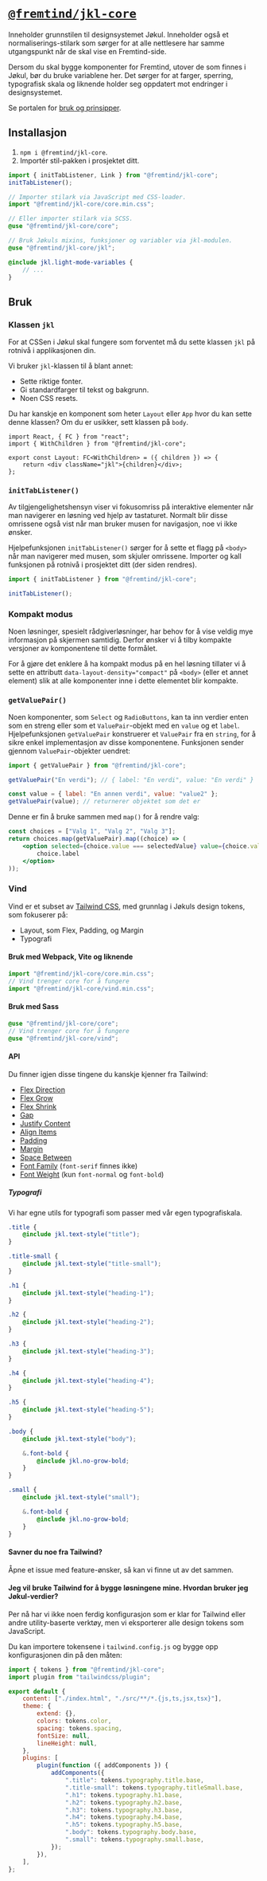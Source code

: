 # [`@fremtind/jkl-core`](https://jokul.fremtind.no/komponenter/mixins)

Inneholder grunnstilen til designsystemet Jøkul. Inneholder også et normaliserings-stilark som sørger for at alle nettlesere har samme utgangspunkt når de skal vise en Fremtind-side.

Dersom du skal bygge komponenter for Fremtind, utover de som finnes i Jøkul, bør du bruke variablene her. Det sørger for at farger, sperring, typografisk skala og liknende holder seg oppdatert mot endringer i designsystemet.

Se portalen for [bruk og prinsipper](https://jokul.fremtind.no/komponenter/mixins).

## Installasjon

1. `npm i @fremtind/jkl-core`.
2. Importér stil-pakken i prosjektet ditt.

```js
import { initTabListener, Link } from "@fremtind/jkl-core";
initTabListener();

// Importer stilark via JavaScript med CSS-loader.
import "@fremtind/jkl-core/core.min.css";
```

```scss
// Eller importer stilark via SCSS.
@use "@fremtind/jkl-core/core";

// Bruk Jøkuls mixins, funksjoner og variabler via jkl-modulen.
@use "@fremtind/jkl-core/jkl";

@include jkl.light-mode-variables {
    // ...
}
```

## Bruk

### Klassen `jkl`

For at CSSen i Jøkul skal fungere som forventet må du sette klassen `jkl` på rotnivå i applikasjonen din.

Vi bruker `jkl`-klassen til å blant annet:

-   Sette riktige fonter.
-   Gi standardfarger til tekst og bakgrunn.
-   Noen CSS resets.

Du har kanskje en komponent som heter `Layout` eller `App` hvor du kan sette denne klassen? Om du er usikker, sett klassen på `body`.

```tsx
import React, { FC } from "react";
import { WithChildren } from "@fremtind/jkl-core";

export const Layout: FC<WithChildren> = ({ children }) => {
    return <div className="jkl">{children}</div>;
};
```

### `initTabListener()`

Av tilgjengelighetshensyn viser vi fokusomriss på interaktive elementer når man navigerer en løsning ved hjelp av tastaturet. Normalt blir disse omrissene også vist når man bruker musen for navigasjon, noe vi ikke ønsker.

Hjelpefunksjonen `initTabListener()` sørger for å sette et flagg på `<body>` når man navigerer med musen, som skjuler omrissene. Importer og kall funksjonen på rotnivå i prosjektet ditt (der siden rendres).

```js
import { initTabListener } from "@fremtind/jkl-core";

initTabListener();
```

### Kompakt modus

Noen løsninger, spesielt rådgiverløsninger, har behov for å vise veldig mye informasjon på skjermen samtidig. Derfor ønsker vi å tilby kompakte versjoner av komponentene til dette formålet.

For å gjøre det enklere å ha kompakt modus på en hel løsning tillater vi å sette en attributt `data-layout-density="compact"` på `<body>` (eller et annet element) slik at alle komponenter inne i dette elementet blir kompakte.

### `getValuePair()`

Noen komponenter, som `Select` og `RadioButtons`, kan ta inn verdier enten som en streng eller som et `ValuePair`-objekt med en `value` og et `label`. Hjelpefunksjonen `getValuePair` konstruerer et `ValuePair` fra en `string`, for å sikre enkel implementasjon av disse komponentene. Funksjonen sender gjennom `ValuePair`-objekter uendret:

```js
import { getValuePair } from "@fremtind/jkl-core";

getValuePair("En verdi"); // { label: "En verdi", value: "En verdi" }

const value = { label: "En annen verdi", value: "value2" };
getValuePair(value); // returnerer objektet som det er
```

Denne er fin å bruke sammen med `map()` for å rendre valg:

```jsx
const choices = ["Valg 1", "Valg 2", "Valg 3"];
return choices.map(getValuePair).map((choice) => (
    <option selected={choice.value === selectedValue} value={choice.value}>
        choice.label
    </option>
));
```

### Vind

Vind er et subset av [Tailwind CSS](https://tailwindcss.com), med grunnlag i Jøkuls design tokens, som fokuserer på:

-   Layout, som Flex, Padding, og Margin
-   Typografi

#### Bruk med Webpack, Vite og liknende

```js
import "@fremtind/jkl-core/core.min.css";
// Vind trenger core for å fungere
import "@fremtind/jkl-core/vind.min.css";
```

#### Bruk med Sass

```scss
@use "@fremtind/jkl-core/core";
// Vind trenger core for å fungere
@use "@fremtind/jkl-core/vind";
```

#### API

Du finner igjen disse tingene du kanskje kjenner fra Tailwind:

-   [Flex Direction](https://tailwindcss.com/docs/flex-direction)
-   [Flex Grow](https://tailwindcss.com/docs/flex-grow)
-   [Flex Shrink](https://tailwindcss.com/docs/flex-shrink)
-   [Gap](https://tailwindcss.com/docs/gap)
-   [Justify Content](https://tailwindcss.com/docs/justify-content)
-   [Align Items](https://tailwindcss.com/docs/align-items)
-   [Padding](https://tailwindcss.com/docs/padding)
-   [Margin](https://tailwindcss.com/docs/margin)
-   [Space Between](https://tailwindcss.com/docs/space)
-   [Font Family](https://tailwindcss.com/docs/font-family) (`font-serif` finnes ikke)
-   [Font Weight](https://tailwindcss.com/docs/font-weight) (kun `font-normal` og `font-bold`)

##### Typografi

Vi har egne utils for typografi som passer med vår egen typografiskala.

```scss
.title {
    @include jkl.text-style("title");
}

.title-small {
    @include jkl.text-style("title-small");
}

.h1 {
    @include jkl.text-style("heading-1");
}

.h2 {
    @include jkl.text-style("heading-2");
}

.h3 {
    @include jkl.text-style("heading-3");
}

.h4 {
    @include jkl.text-style("heading-4");
}

.h5 {
    @include jkl.text-style("heading-5");
}

.body {
    @include jkl.text-style("body");

    &.font-bold {
        @include jkl.no-grow-bold;
    }
}

.small {
    @include jkl.text-style("small");

    &.font-bold {
        @include jkl.no-grow-bold;
    }
}
```

#### Savner du noe fra Tailwind?

Åpne et issue med feature-ønsker, så kan vi finne ut av det sammen.

#### Jeg vil bruke Tailwind for å bygge løsningene mine. Hvordan bruker jeg Jøkul-verdier?

Per nå har vi ikke noen ferdig konfigurasjon som er klar for Tailwind eller andre utility-baserte verktøy, men vi eksporterer alle design tokens som JavaScript.

Du kan importere tokensene i `tailwind.config.js` og bygge opp konfigurasjonen din på den måten:

```js
import { tokens } from "@fremtind/jkl-core";
import plugin from "tailwindcss/plugin";

export default {
    content: ["./index.html", "./src/**/*.{js,ts,jsx,tsx}"],
    theme: {
        extend: {},
        colors: tokens.color,
        spacing: tokens.spacing,
        fontSize: null,
        lineHeight: null,
    },
    plugins: [
        plugin(function ({ addComponents }) {
            addComponents({
                ".title": tokens.typography.title.base,
                ".title-small": tokens.typography.titleSmall.base,
                ".h1": tokens.typography.h1.base,
                ".h2": tokens.typography.h2.base,
                ".h3": tokens.typography.h3.base,
                ".h4": tokens.typography.h4.base,
                ".h5": tokens.typography.h5.base,
                ".body": tokens.typography.body.base,
                ".small": tokens.typography.small.base,
            });
        }),
    ],
};
```
